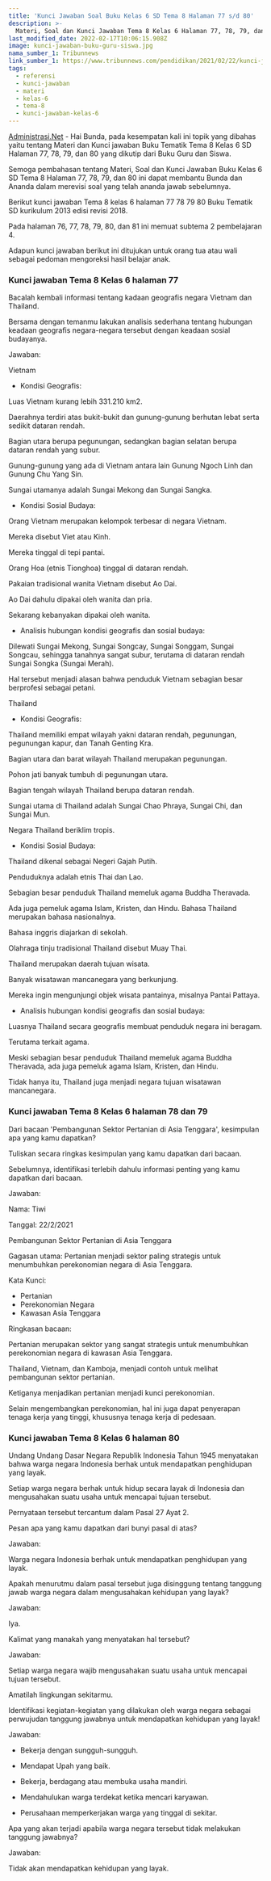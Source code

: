 ```yaml
---
title: 'Kunci Jawaban Soal Buku Kelas 6 SD Tema 8 Halaman 77 s/d 80'
description: >-
  Materi, Soal dan Kunci Jawaban Tema 8 Kelas 6 Halaman 77, 78, 79, dan 80 Buku Tematik Kurikulum 2013.
last_modified_date: 2022-02-17T10:06:15.908Z
image: kunci-jawaban-buku-guru-siswa.jpg
nama_sumber_1: Tribunnews
link_sumber_1: https://www.tribunnews.com/pendidikan/2021/02/22/kunci-jawaban-tema-8-kelas-6-halaman-77-78-79-80-buku-tematik-sd-subtema-2-pembelajaran-4?page=all
tags:
  - referensi
  - kunci-jawaban
  - materi
  - kelas-6
  - tema-8
  - kunci-jawaban-kelas-6
---
```


[Administrasi.Net](https://administrasi.net "Administrasi.Net") - Hai Bunda, pada kesempatan kali ini topik yang dibahas yaitu tentang Materi dan Kunci jawaban Buku Tematik Tema 8 Kelas 6 SD Halaman 77, 78, 79, dan 80 yang dikutip dari Buku Guru dan Siswa. 

Semoga pembahasan tentang Materi, Soal dan Kunci Jawaban Buku Kelas 6 SD Tema 8 Halaman 77, 78, 79, dan 80 ini dapat membantu Bunda dan Ananda dalam merevisi soal yang telah ananda jawab sebelumnya. 

Berikut kunci jawaban Tema 8 kelas 6 halaman 77 78 79 80 Buku Tematik SD kurikulum 2013 edisi revisi 2018.

Pada halaman 76, 77, 78, 79, 80, dan 81 ini memuat subtema 2 pembelajaran 4.

Adapun kunci jawaban berikut ini ditujukan untuk orang tua atau wali sebagai pedoman mengoreksi hasil belajar anak.

### Kunci jawaban Tema 8 Kelas 6 halaman 77

Bacalah kembali informasi tentang kadaan geografis negara Vietnam dan Thailand.

Bersama dengan temanmu lakukan analisis sederhana tentang hubungan keadaan geografis negara-negara tersebut dengan keadaan sosial budayanya.

Jawaban:

Vietnam

- Kondisi Geografis:

Luas Vietnam kurang lebih 331.210 km2.

Daerahnya terdiri atas bukit-bukit dan gunung-gunung berhutan lebat serta sedikit dataran rendah.

Bagian utara berupa pegunungan, sedangkan bagian selatan berupa dataran rendah yang subur.

Gunung-gunung yang ada di Vietnam antara lain Gunung Ngoch Linh dan Gunung Chu Yang Sin.

Sungai utamanya adalah Sungai Mekong dan Sungai Sangka.

- Kondisi Sosial Budaya:

Orang Vietnam merupakan kelompok terbesar di negara Vietnam.

Mereka disebut Viet atau Kinh.

Mereka tinggal di tepi pantai.

Orang Hoa (etnis Tionghoa) tinggal di dataran rendah.

Pakaian tradisional wanita Vietnam disebut Ao Dai.

Ao Dai dahulu dipakai oleh wanita dan pria.

Sekarang kebanyakan dipakai oleh wanita.

- Analisis hubungan kondisi geografis dan sosial budaya:

Dilewati Sungai Mekong, Sungai Songcay, Sungai Songgam, Sungai Songcau, sehingga tanahnya sangat subur, terutama di dataran rendah Sungai Songka (Sungai Merah).

Hal tersebut menjadi alasan bahwa penduduk Vietnam sebagian besar berprofesi sebagai petani.

Thailand

- Kondisi Geografis:

Thailand memiliki empat wilayah yakni dataran rendah, pegunungan, pegunungan kapur, dan Tanah Genting Kra.

Bagian utara dan barat wilayah Thailand merupakan pegunungan.

Pohon jati banyak tumbuh di pegunungan utara.

Bagian tengah wilayah Thailand berupa dataran rendah.

Sungai utama di Thailand adalah Sungai Chao Phraya, Sungai Chi, dan Sungai Mun.

Negara Thailand beriklim tropis.

- Kondisi Sosial Budaya:

Thailand dikenal sebagai Negeri Gajah Putih.

Penduduknya adalah etnis Thai dan Lao.

Sebagian besar penduduk Thailand memeluk agama Buddha Theravada.

Ada juga pemeluk agama Islam, Kristen, dan Hindu. Bahasa Thailand merupakan bahasa nasionalnya.

Bahasa inggris diajarkan di sekolah.

Olahraga tinju tradisional Thailand disebut Muay Thai.

Thailand merupakan daerah tujuan wisata.

Banyak wisatawan mancanegara yang berkunjung.

Mereka ingin mengunjungi objek wisata pantainya, misalnya Pantai Pattaya.

- Analisis hubungan kondisi geografis dan sosial budaya:

Luasnya Thailand secara geografis membuat penduduk negara ini beragam.

Terutama terkait agama.

Meski sebagian besar penduduk Thailand memeluk agama Buddha Theravada, ada juga pemeluk agama Islam, Kristen, dan Hindu.

Tidak hanya itu, Thailand juga menjadi negara tujuan wisatawan mancanegara.

### Kunci jawaban Tema 8 Kelas 6 halaman 78 dan 79

Dari bacaan 'Pembangunan Sektor Pertanian di Asia Tenggara', kesimpulan apa yang kamu dapatkan?

Tuliskan secara ringkas kesimpulan yang kamu dapatkan dari bacaan.

Sebelumnya, identifikasi terlebih dahulu informasi penting yang kamu dapatkan dari bacaan.

Jawaban:

Nama: Tiwi

Tanggal: 22/2/2021

Pembangunan Sektor Pertanian di Asia Tenggara

Gagasan utama: Pertanian menjadi sektor paling strategis untuk menumbuhkan perekonomian negara di Asia Tenggara.

Kata Kunci:

- Pertanian
- Perekonomian Negara
- Kawasan Asia Tenggara

Ringkasan bacaan:

Pertanian merupakan sektor yang sangat strategis untuk menumbuhkan perekonomian negara di kawasan Asia Tenggara.

Thailand, Vietnam, dan Kamboja, menjadi contoh untuk melihat pembangunan sektor pertanian.

Ketiganya menjadikan pertanian menjadi kunci perekonomian.

Selain mengembangkan perekonomian, hal ini juga dapat penyerapan tenaga kerja yang tinggi, khususnya tenaga kerja di pedesaan.

### Kunci jawaban Tema 8 Kelas 6 halaman 80

Undang Undang Dasar Negara Republik Indonesia Tahun 1945 menyatakan bahwa warga negara Indonesia berhak untuk mendapatkan penghidupan yang layak.

Setiap warga negara berhak untuk hidup secara layak di Indonesia dan mengusahakan suatu usaha untuk mencapai tujuan tersebut.

Pernyataan tersebut tercantum dalam Pasal 27 Ayat 2.

Pesan apa yang kamu dapatkan dari bunyi pasal di atas?

Jawaban:

Warga negara Indonesia berhak untuk mendapatkan penghidupan yang layak.

Apakah menurutmu dalam pasal tersebut juga disinggung tentang tanggung jawab warga negara dalam mengusahakan kehidupan yang layak?

Jawaban:

Iya.

Kalimat yang manakah yang menyatakan hal tersebut?

Jawaban:

Setiap warga negara wajib mengusahakan suatu usaha untuk mencapai tujuan tersebut.

Amatilah lingkungan sekitarmu.

Identifikasi kegiatan-kegiatan yang dilakukan oleh warga negara sebagai perwujudan tanggung jawabnya untuk mendapatkan kehidupan yang layak!

Jawaban:

- Bekerja dengan sungguh-sungguh.

- Mendapat Upah yang baik.

- Bekerja, berdagang atau membuka usaha mandiri.

- Mendahulukan warga terdekat ketika mencari karyawan.

- Perusahaan memperkerjakan warga yang tinggal di sekitar.

Apa yang akan terjadi apabila warga negara tersebut tidak melakukan tanggung jawabnya?

Jawaban:

Tidak akan mendapatkan kehidupan yang layak.

